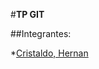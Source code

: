 #__TP GIT__

##Integrantes:

*[Cristaldo, Hernan](https://github.com/hernancristaldo/TP1-GIT/blob/branchHernan/hernan_cristaldo.md)



